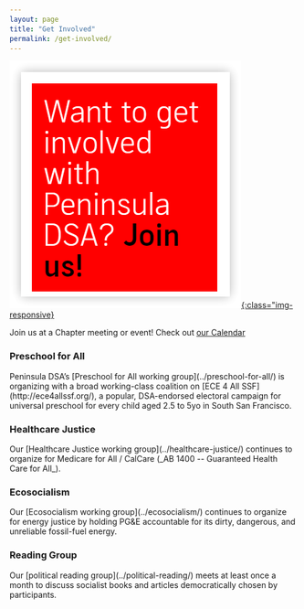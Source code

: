 ```yaml
---
layout: page
title: "Get Involved"
permalink: /get-involved/
---
```


[![Want to get involved with Peninsula DSA? Join us!](/assets/images/getinvolved.png){:class="img-responsive}](https://act.dsausa.org/donate/dsa_recommit_2022/)

Join us at a Chapter meeting or event! Check out [our Calendar](../calendar)

<h3>Preschool for All</h3>
Peninsula DSA’s [Preschool for All working group](../preschool-for-all/) is organizing with a broad working-class coalition on [ECE 4 All SSF](http://ece4allssf.org/), a popular, DSA-endorsed electoral campaign for universal preschool for every child aged 2.5 to 5yo in South San Francisco.

<h3>Healthcare Justice</h3>
Our [Healthcare Justice working group](../healthcare-justice/) continues to organize for Medicare for All / CalCare (_AB 1400 -- Guaranteed Health Care for All_).

<h3>Ecosocialism</h3>
Our [Ecosocialism working group](../ecosocialism/) continues to organize for energy justice by holding PG&E accountable for its dirty, dangerous, and unreliable fossil-fuel energy. 

<h3>Reading Group</h3>
Our [political reading group](../political-reading/) meets at least once a month to discuss socialist books and articles democratically chosen by participants.
